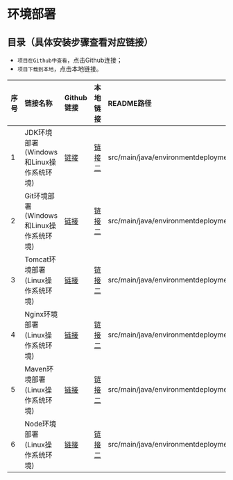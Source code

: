 # 环境部署

## 目录（具体安装步骤查看对应链接）

* `项目在Github中查看`，点击Github连接；
* `项目下载到本地`，点击本地链接。

序号|链接名称|Github链接|本地链接|README路径
:---|:---|:---|:---|:---
1|JDK环境部署(Windows和Linux操作系统环境)|[链接](https://github.com/ZHoodLum/software-architect/blob/master/src/main/java/environmentdeployment/GitInstallREADME.md)|[链接二](GitInstallREADME.md)|src/main/java/environmentdeployment/GitInstallREADME.md
2|Git环境部署(Windows和Linux操作系统环境)|[链接](https://github.com/ZHoodLum/software-architect/blob/master/src/main/java/environmentdeployment/JDKInstallREADME.md)|[链接二](JDKInstallREADME.md)|src/main/java/environmentdeployment/JDKInstallREADME.md
3|Tomcat环境部署(Linux操作系统环境)|[链接](https://github.com/ZHoodLum/software-architect/blob/master/src/main/java/environmentdeployment/MavenInstallREADME.md)|[链接二](MavenInstallREADME.md)|src/main/java/environmentdeployment/MavenInstallREADME.md
4|Nginx环境部署(Linux操作系统环境)|[链接](https://github.com/ZHoodLum/software-architect/blob/master/src/main/java/environmentdeployment/NginxInstallREADME.md)|[链接二](NginxInstallREADME.md)|src/main/java/environmentdeployment/NginxInstallREADME.md
5|Maven环境部署(Linux操作系统环境)|[链接](https://github.com/ZHoodLum/software-architect/blob/master/src/main/java/environmentdeployment/NodeInstallREADME.md)|[链接二](NodeInstallREADME.md)|src/main/java/environmentdeployment/NodeInstallREADME.md
6|Node环境部署(Linux操作系统环境)|[链接](https://github.com/ZHoodLum/software-architect/blob/master/src/main/java/environmentdeployment/TomcatInstallREADME.md)|[链接二](TomcatInstallREADME.md)|src/main/java/environmentdeployment/TomcatInstallREADME.md









